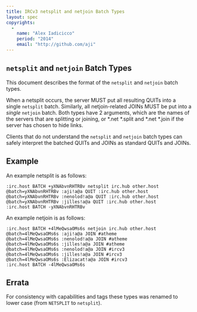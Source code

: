 ```yaml
---
title: IRCv3 netsplit and netjoin Batch Types
layout: spec
copyrights:
  -
    name: "Alex Iadicicco"
    period: "2014"
    email: "http://github.com/aji"
---
```

## `netsplit` and `netjoin` Batch Types

This document describes the format of the `netsplit` and `netjoin` batch
types.

When a netsplit occurs, the server MUST put all resulting QUITs into
a single `netsplit` batch. Similarly, all netjoin-related JOINs MUST be
put into a *single* `netjoin` batch. Both types have 2 arguments, which are
the names of the servers that are splitting or joining, or *.net *.split
and *.net *.join if the server has chosen to hide links.

Clients that do not understand the `netsplit` and `netjoin` batch types
can safely interpret the batched QUITs and JOINs as standard QUITs
and JOINs.

## Example

An example netsplit is as follows:

    :irc.host BATCH +yXNAbvnRHTRBv netsplit irc.hub other.host
    @batch=yXNAbvnRHTRBv :aji!a@a QUIT :irc.hub other.host
    @batch=yXNAbvnRHTRBv :nenolod!a@a QUIT :irc.hub other.host
    @batch=yXNAbvnRHTRBv :jilles!a@a QUIT :irc.hub other.host
    :irc.host BATCH -yXNAbvnRHTRBv

An example netjoin is as follows:

    :irc.host BATCH +4lMeQwsaOMs6s netjoin irc.hub other.host
    @batch=4lMeQwsaOMs6s :aji!a@a JOIN #atheme
    @batch=4lMeQwsaOMs6s :nenolod!a@a JOIN #atheme
    @batch=4lMeQwsaOMs6s :jilles!a@a JOIN #atheme
    @batch=4lMeQwsaOMs6s :nenolod!a@a JOIN #ircv3
    @batch=4lMeQwsaOMs6s :jilles!a@a JOIN #ircv3
    @batch=4lMeQwsaOMs6s :Elizacat!a@a JOIN #ircv3
    :irc.host BATCH -4lMeQwsaOMs6s

## Errata

For consistency with capabilities and tags these types was renamed to lower case
(from `NETSPLIT` to `netsplit`).
